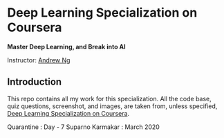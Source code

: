 # Deep Learning Specialization on Coursera

**Master Deep Learning, and Break into AI**

Instructor: [Andrew Ng](http://www.andrewng.org/)

## Introduction

This repo contains all my work for this specialization. All the code base, quiz questions, screenshot, and images, are taken from, unless specified, [Deep Learning Specialization on Coursera](https://www.coursera.org/specializations/deep-learning).


Quarantine : Day - 7
Suparno Karmakar : March 2020